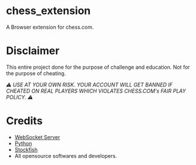 # chess_extension
A Browser extension for chess.com.

# Disclaimer
This entire project done for the purpose of challenge and education.
Not for the purpose of cheating.

*⚠ USE AT YOUR OWN RISK. YOUR ACCOUNT WILL GET BANNED IF CHEATED ON REAL PLAYERS WHICH VIOLATES CHESS.COM's FAIR PLAY POLICY. ⚠*

# Credits
 - [WebSocket Server](https://github.com/Pithikos/python-websocket-server.git)
 - [Python](https://www.python.org/)
 - [Stockfish](https://github.com/official-stockfish/Stockfish.git)
 - All opensource softwares and developers.
